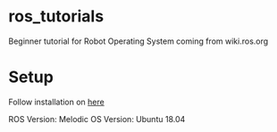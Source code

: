 # ros_tutorials
Beginner tutorial for Robot Operating System coming from wiki.ros.org

# Setup 

Follow installation on [here](http://wiki.ros.org/ROS/Tutorials)

ROS Version: Melodic
OS Version: Ubuntu 18.04


